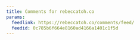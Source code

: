 ```yaml
---
title: Comments for rebeccatoh.co
params:
  feedlink: https://rebeccatoh.co/comments/feed/
  feedid: 0c785b6f664e8160ad4166a1401c1f5d
---
```

